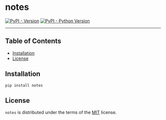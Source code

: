 # notes

[![PyPI - Version](https://img.shields.io/pypi/v/notes.svg)](https://pypi.org/project/notes)
[![PyPI - Python Version](https://img.shields.io/pypi/pyversions/notes.svg)](https://pypi.org/project/notes)

-----

## Table of Contents

- [Installation](#installation)
- [License](#license)

## Installation

```console
pip install notes
```

## License

`notes` is distributed under the terms of the [MIT](https://spdx.org/licenses/MIT.html) license.
